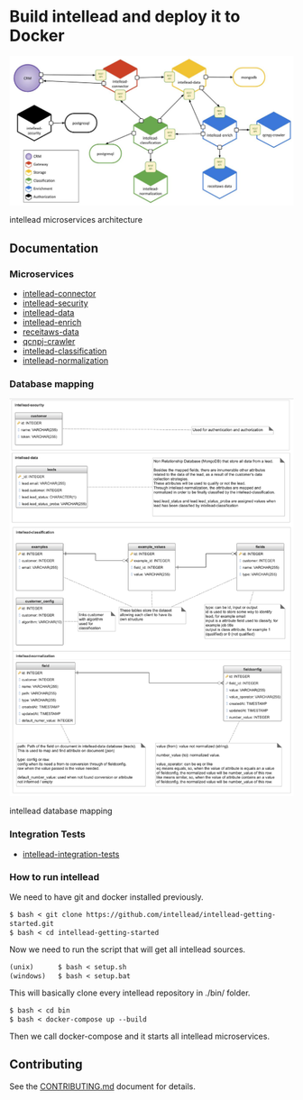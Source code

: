 # Build intellead and deploy it to Docker

![](./resources/architecture.jpg)

intellead microservices architecture

## Documentation

### Microservices

- [intellead-connector](https://github.com/intellead/intellead-connector)
- [intellead-security](https://github.com/intellead/intellead-security)
- [intellead-data](https://github.com/intellead/intellead-data)
- [intellead-enrich](https://github.com/intellead/intellead-enrich)
- [receitaws-data](https://github.com/intellead/receitaws-data)
- [qcnpj-crawler](https://github.com/intellead/qcnpj-crawler)
- [intellead-classification](https://github.com/intellead/intellead-classification)
- [intellead-normalization](https://github.com/intellead/intellead-normalization)


### Database mapping

![](./resources/database-mapping.png)

intellead database mapping


### Integration Tests

- [intellead-integration-tests](https://github.com/intellead/intellead-integration-tests)

### How to run intellead

We need to have git and docker installed previously.

```
$ bash < git clone https://github.com/intellead/intellead-getting-started.git
$ bash < cd intellead-getting-started
```

Now we need to run the script that will get all intellead sources.

```
(unix)      $ bash < setup.sh
(windows)   $ bash < setup.bat
```

This will basically clone every intellead repository in ./bin/ folder.

```
$ bash < cd bin
$ bash < docker-compose up --build
```

Then we call docker-compose and it starts all intellead microservices.

## Contributing

See the [CONTRIBUTING.md](./CONTRIBUTING.md) document for details.
